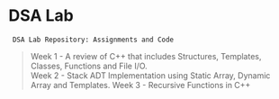 # DSA Lab
     DSA Lab Repository: Assignments and Code

> Week 1 - A review of C++ that includes Structures, Templates, Classes, Functions and File I/O.   
> Week 2 - Stack ADT Implementation using Static Array, Dynamic Array and Templates.
> Week 3 - Recursive Functions in C++
